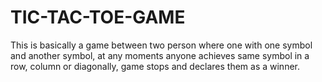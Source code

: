 # TIC-TAC-TOE-GAME
This is basically a game between two person where one with one symbol and another symbol, at any moments anyone achieves same symbol in a row, column or diagonally, game stops and declares them as a winner. 
